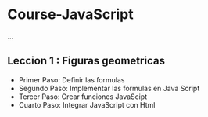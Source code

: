 # Course-JavaScript

...

## Leccion 1 : Figuras geometricas

- Primer Paso: Definir las formulas
- Segundo Paso: Implementar las formulas en Java Script
- Tercer Paso: Crear funciones JavaScipt
- Cuarto Paso: Integrar JavaScript con Html
